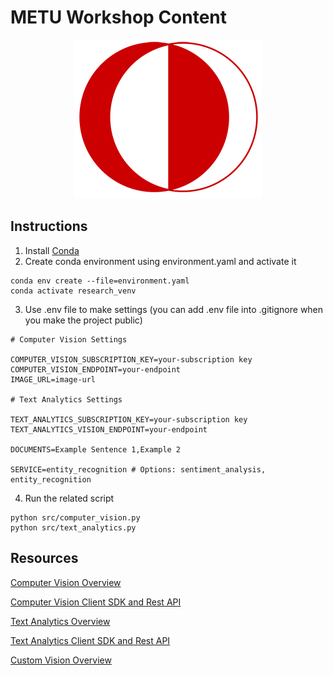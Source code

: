 # METU Workshop Content
<div style="text-align:center"><img src="docs/images/metu.svg.png" /></div>

## Instructions

1. Install [Conda](https://conda.io/projects/conda/en/latest/user-guide/install/download.html) 
2. Create conda environment using environment.yaml and activate it
```
conda env create --file=environment.yaml
conda activate research_venv
```
3. Use .env file to make settings (you can add .env file into .gitignore when you make the project public)

```
# Computer Vision Settings

COMPUTER_VISION_SUBSCRIPTION_KEY=your-subscription key
COMPUTER_VISION_ENDPOINT=your-endpoint
IMAGE_URL=image-url

# Text Analytics Settings

TEXT_ANALYTICS_SUBSCRIPTION_KEY=your-subscription key
TEXT_ANALYTICS_VISION_ENDPOINT=your-endpoint

DOCUMENTS=Example Sentence 1,Example 2

SERVICE=entity_recognition # Options: sentiment_analysis, entity_recognition 

```

4. Run the related script
```
python src/computer_vision.py
python src/text_analytics.py
```

## Resources

[Computer Vision Overview](https://docs.microsoft.com/en-us/azure/cognitive-services/computer-vision/overview)

[Computer Vision Client SDK and Rest API](https://docs.microsoft.com/en-us/azure/cognitive-services/computer-vision/quickstarts-sdk/client-library?tabs=visual-studio&pivots=programming-language-python)

[Text Analytics Overview](https://docs.microsoft.com/en-us/azure/cognitive-services/text-analytics/overview)

[Text Analytics Client SDK and Rest API](https://docs.microsoft.com/en-us/azure/cognitive-services/text-analytics/quickstarts/client-libraries-rest-api?tabs=version-3-1&pivots=programming-language-python)

[Custom Vision Overview](https://docs.microsoft.com/en-us/azure/cognitive-services/custom-vision-service/overview)